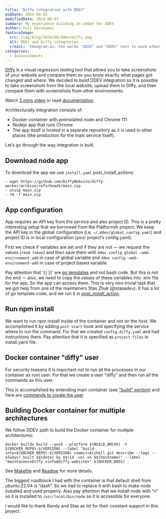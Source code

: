 ```yaml
---
title: "Diffy integration with DDEV"
pubDate: 2024-08-03
modifiedDate: 2024-08-03
summary: My experience building an addon for DDEV
author: Yuri Gerasymov
featureImage:
  src: /img/blog/2024/08/ddev+diffy.png
  alt: DDEV and Diffy integration
  credit: 'Ideogram.ai: the words "2024" and "DDEV" next to each other'
categories:
  - Announcements
---
```


[Diffy](https://diffy.websote) is a visual regression testing tool that allows you to take screenshots of your website and compare them so you know exactly what pages got changed and where. We decided to build DDEV integration so it is possible to take screenshots from the local website, upload them to Diffy, and then compare them with screenshots from other environments.

Watch [3 mins video](https://www.loom.com/share/1944eb3462934279a175e65e16e715ed) or read [documentation](https://docs.diffy.website/features/local-development/ddev-add-on).

Architecturally integration consists of:

* Docker container with preinstalled node and Chrome 111
* Nodejs app that runs Chrome
* The app itself is hosted in a separate repository as it is used in other places (like production for the main service itself).

Let’s go through the way integration is built.

## Download node app
To download the app we use `install.yaml` post_install_actions:
```
- wget https://github.com/DiffyWebsite/diffy-worker/archive/refs/heads/main.zip
- unzip main.zip
- rm -f main.zip
```

## App configuration
App requires an API key from the service and also project ID. This is a pretty interesting setup that we borrowed from the Platformsh project.
We keep the API key in the global configuration (i.e. `~/.ddev/global_config.yaml`) and project ID is in local configuration (your project’s config.yaml).

First we check if variables are set and if they are not — we request the values (`read token`) and then save them with `ddev config global —web-environment-add` in case of global variable and `ddev config —web-environment-add` in case of project based variable.

Pay attention that ‘{{ }}’ are [go templates](https://ddev.readthedocs.io/en/stable/users/extend/additional-services/#template-action-replacements-advanced) and not bash code.
But this is not the end — also, we need to copy the values of these variables into .env file for the app. So the app can access them.
This is very non-trivial task that we got help from one of the maintainers Stas Zhuk (@stasadev). It has a lot of go template code, and we run it in [post_install_action](https://github.com/DiffyWebsite/ddev-diffy/blob/main/install.yaml#L55).

## Run npm install
We want to run npm install inside of the container and not on the host. We accomplished it by adding `post-start` hook and specifying the service where to run the command.
For that we created `config.diffy.yaml` and had instructions there. Pay attention that it is specified as `project_files` in install.yaml file.

## Docker container "diffy" user
For security reasons it is important not to run all the processes in our container as root user. For that we create a user "diffy" and then run all the commands as this user. 

This is accomplished by extending main container (see ["build" section](https://github.com/DiffyWebsite/ddev-diffy/blob/main/docker-compose.diffy.yaml#L7)) and here are [commands to create the user](https://github.com/DiffyWebsite/ddev-diffy/blob/main/diffy/Dockerfile).

## Building Docker container for multiple architectures
We follow DDEV path to build the Docker container for multiple architectures:
```
docker buildx build --push --platform $(BUILD_ARCHS) -t $(DOCKER_REPO):$(VERSION) --label "build-info=$(DOCKER_REPO):$(VERSION) commit=$(shell git describe --tags --always) built $$(date) by $$(id -un) on $$(hostname)" --label "maintainer=Diffy <info@diffy.website>" $(DOCKER_ARGS) .
```
See [Makefile](https://github.com/DiffyWebsite/diffy-worker/blob/main/docker/Makefile) and [Readme](https://github.com/DiffyWebsite/diffy-worker) for more details.

The biggest roadblock I had with the container is that default shell from ubuntu:22.04 is “dash”. So we had to replace it with bash to make node installed and used properly. Also pay attention that we install node with "n" so it is installed to `/usr/local/bin/node` so it is accessible for everyone.

I would like to thank Randy and Stas as lot for their constant support in this project.
